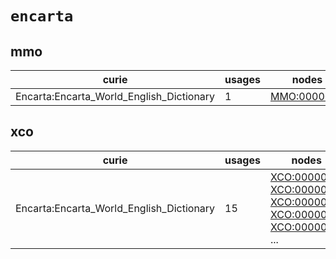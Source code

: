 # `encarta`

## mmo

| curie                                    |   usages | nodes                                                     |
|------------------------------------------|----------|-----------------------------------------------------------|
| Encarta:Encarta_World_English_Dictionary |        1 | [MMO:0000081](http://purl.obolibrary.org/obo/MMO_0000081) |

## xco

| curie                                    |   usages | nodes                                                                                                                                                                                                                                                                                                      |
|------------------------------------------|----------|------------------------------------------------------------------------------------------------------------------------------------------------------------------------------------------------------------------------------------------------------------------------------------------------------------|
| Encarta:Encarta_World_English_Dictionary |       15 | [XCO:0000003](http://purl.obolibrary.org/obo/XCO_0000003), [XCO:0000004](http://purl.obolibrary.org/obo/XCO_0000004), [XCO:0000005](http://purl.obolibrary.org/obo/XCO_0000005), [XCO:0000006](http://purl.obolibrary.org/obo/XCO_0000006), [XCO:0000007](http://purl.obolibrary.org/obo/XCO_0000007), ... |

